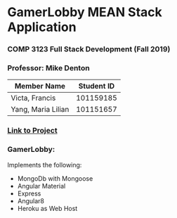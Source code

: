 # GamerLobby MEAN Stack Application
### COMP 3123 Full Stack Development (Fall 2019)
### Professor: Mike Denton


| Member Name |Student ID|
|----------|:-------------:|
| Victa, Francis |101159185|
| Yang, Maria Lilian |101151657|

### [Link to Project](https://quiet-meadow-85627.herokuapp.com/)

### GamerLobby:
Implements the following:
- MongoDb with Mongoose
- Angular Material
- Express
- Angular8
- Heroku as Web Host

